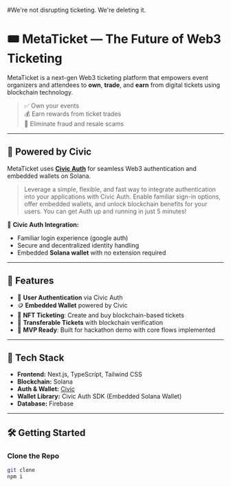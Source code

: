 #We're not disrupting ticketing. We're deleting it.

# 🎟️ MetaTicket — The Future of Web3 Ticketing

MetaTicket is a next-gen Web3 ticketing platform that empowers event organizers and attendees to **own**, **trade**, and **earn** from digital tickets using blockchain technology.

> ✅ Own your events  
> 💰 Earn rewards from ticket trades  
> 🔐 Eliminate fraud and resale scams  

---

## 🧩 Powered by Civic

MetaTicket uses **[Civic Auth](https://www.civic.com/)** for seamless Web3 authentication and embedded wallets on Solana.

> Leverage a simple, flexible, and fast way to integrate authentication into your applications with Civic Auth. Enable familiar sign-in options, offer embedded wallets, and unlock blockchain benefits for your users. You can get Auth up and running in just 5 minutes!

🔐 **Civic Auth Integration:**
- Familiar login experience (google auth)
- Secure and decentralized identity handling
- Embedded **Solana wallet** with no extension required

---

## 🚀 Features

- 🔐 **User Authentication** via Civic Auth
- 🪙 **Embedded Wallet** powered by Civic
- 🎫 **NFT Ticketing**: Create and buy blockchain-based tickets
- 🔄 **Transferable Tickets** with blockchain verification
- 🧾 **MVP Ready**: Built for hackathon demo with core flows implemented

---

## 🧰 Tech Stack

- **Frontend:** Next.js, TypeScript, Tailwind CSS
- **Blockchain:** Solana
- **Auth & Wallet:** [Civic](https://www.civic.com/)
- **Wallet Library:** Civic Auth SDK (Embedded Solana Wallet)
- **Database:** Firebase

---

## 🛠️ Getting Started

### Clone the Repo
```bash
git clone
npm i
